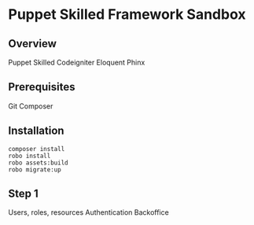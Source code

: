 # Puppet Skilled Framework Sandbox

## Overview

Puppet Skilled
Codeigniter
Eloquent
Phinx

## Prerequisites

Git
Composer

## Installation

```
composer install
robo install
robo assets:build
robo migrate:up
```

## Step 1

Users, roles, resources
Authentication
Backoffice